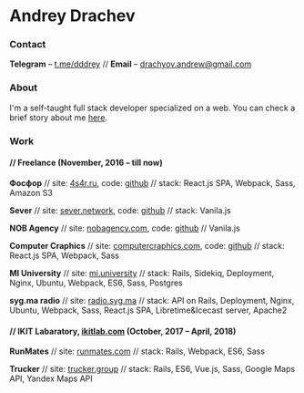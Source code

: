 Andrey Drachev
====================

### Contact
**Telegram** –  [t.me/dddrey](http://t.me/dddrey) //
**Email** – [drachyov.andrew@gmail.com](drachyov.andrew@gmail.com)

### About
I'm a self-taught full stack developer specialized on a web. You can check a brief story about me [here](https://generationp.themoscowtimes.com/andrei/).

### Work
#### // Freelance (November, 2016 – till now)
**Фосфор** // site: [4s4r.ru](http://4s4r.ru/), code: [github](https://github.com/4s4r/4s4r.github.io/tree/develop)
// stack: React.js SPA, Webpack, Sass, Amazon S3

**Sever** // site: [sever.network](http://sever.network/), code: [github](https://github.com/sever-token/sever-token.github.io)
// stack: Vanila.js

**NOB Agency** // site: [nobagency.com](http://nobagency.com/), code: [github](https://github.com/nobagency/nobagency.github.io)
// Vanila.js

**Computer Craphics** // site: [computercraphics.com](http://computercraphics.com/), code: [github](https://github.com/ComputerCraphics/computercraphics.github.io)
// stack: React.js SPA, Webpack, Sass

**MI University** // site: [mi.university](https://mi.university/)
// stack: Rails, Sidekiq, Deployment, Nginx, Ubuntu, Webpack, ES6, Sass, Postgres

**syg.ma radio** // site: [radio.syg.ma](https://radio.syg.ma/)
// stack: API on Rails, Deployment, Nginx, Ubuntu, Webpack, Sass, React.js SPA, Libretime&Icecast server, Apache2

#### // IKIT Labaratory, [ikitlab.com](https://ikitlab.com/) (October, 2017 – April, 2018)
**RunMates** // site: [runmates.com](https://runmates.com/)
// stack: Rails, Webpack, ES6, Sass

**Trucker** // site: [trucker.group](https://www.trucker.group/)
// stack: Rails, ES6, Vue.js, Sass, Google Maps API, Yandex Maps API
